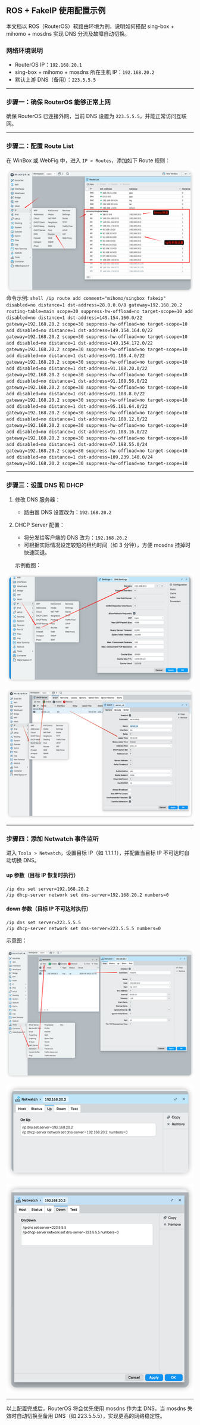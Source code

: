 ## ROS + FakeIP 使用配置示例

本文档以 ROS（RouterOS）软路由环境为例，说明如何搭配 sing-box + mihomo + mosdns 实现 DNS 分流及故障自动切换。

### 网络环境说明

* RouterOS IP：`192.168.20.1`
* sing-box + mihomo + mosdns 所在主机 IP：`192.168.20.2`
* 默认上游 DNS（备用）：`223.5.5.5`

---

### 步骤一：确保 RouterOS 能够正常上网

确保 RouterOS 已连接外网，当前 DNS 设置为 `223.5.5.5`，并能正常访问互联网。

---

### 步骤二：配置 Route List

在 WinBox 或 WebFig 中，进入 `IP > Routes`，添加如下 Route 规则：

![routelist.png](png/routelist.png)
    命令示例:
    ```shell
    /ip route
    add comment="mihomo/singbox fakeip" disabled=no distance=1 dst-address=28.0.0.0/8 gateway=192.168.20.2 routing-table=main scope=30 suppress-hw-offload=no target-scope=10
    add disabled=no distance=1 dst-address=149.154.160.0/22 gateway=192.168.20.2 scope=30 suppress-hw-offload=no target-scope=10
    add disabled=no distance=1 dst-address=149.154.164.0/22 gateway=192.168.20.2 scope=30 suppress-hw-offload=no target-scope=10
    add disabled=no distance=1 dst-address=149.154.172.0/22 gateway=192.168.20.2 scope=30 suppress-hw-offload=no target-scope=10
    add disabled=no distance=1 dst-address=91.108.4.0/22 gateway=192.168.20.2 scope=30 suppress-hw-offload=no target-scope=10
    add disabled=no distance=1 dst-address=91.108.20.0/22 gateway=192.168.20.2 scope=30 suppress-hw-offload=no target-scope=10
    add disabled=no distance=1 dst-address=91.108.56.0/22 gateway=192.168.20.2 scope=30 suppress-hw-offload=no target-scope=10
    add disabled=no distance=1 dst-address=91.108.8.0/22 gateway=192.168.20.2 scope=30 suppress-hw-offload=no target-scope=10
    add disabled=no distance=1 dst-address=95.161.64.0/22 gateway=192.168.20.2 scope=30 suppress-hw-offload=no target-scope=10
    add disabled=no distance=1 dst-address=91.108.12.0/22 gateway=192.168.20.2 scope=30 suppress-hw-offload=no target-scope=10
    add disabled=no distance=1 dst-address=91.108.16.0/22 gateway=192.168.20.2 scope=30 suppress-hw-offload=no target-scope=10
    add disabled=no distance=1 dst-address=67.198.55.0/24 gateway=192.168.20.2 scope=30 suppress-hw-offload=no target-scope=10
    add disabled=no distance=1 dst-address=109.239.140.0/24 gateway=192.168.20.2 scope=30 suppress-hw-offload=no target-scope=10
    ```

---

### 步骤三：设置 DNS 和 DHCP

1. 修改 DNS 服务器：

    * 路由器 DNS 设置改为：`192.168.20.2`
2. DHCP Server 配置：

    * 将分发给客户端的 DNS 改为：`192.168.20.2`
    * 可根据实际情况设定较短的租约时间（如 3 分钟），方便 mosdns 挂掉时快速回退。

   示例截图：

![dns.png](png/dns.png)

![dhcp.png](png/dhcp.png)

---

### 步骤四：添加 Netwatch 事件监听

进入 `Tools > Netwatch`，设置目标 IP（如 1.1.1.1），并配置当目标 IP 不可达时自动切换 DNS。

#### up 参数（目标 IP 恢复时执行）

```shell
/ip dns set server=192.168.20.2
/ip dhcp-server network set dns-server=192.168.20.2 numbers=0
```

#### down 参数（目标 IP 不可达时执行）

```shell
/ip dns set server=223.5.5.5
/ip dhcp-server network set dns-server=223.5.5.5 numbers=0
```

示意图：

![netwatch.png](png/netwatch.png)

![watchup.png](png/watchup.png)

![watchdown.png](png/watchdown.png)

---

以上配置完成后，RouterOS 将会优先使用 mosdns 作为主 DNS，当 mosdns 失效时自动切换至备用 DNS（如 223.5.5.5），实现更高的网络稳定性。
